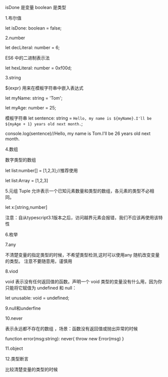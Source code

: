 isDone 是变量  boolean 是类型

1.布尔值

let isDone: boolean = false; 

2.number

let decLiteral: number = 6;

ES6 中的二进制表示法

let hexLiteral: number = 0xf00d;

3.string 

${expr} 用来在模板字符串中嵌入表达式

let myName: string = 'Tom';

let myAge: number = 25;

模板字符串
let sentence: string = `Hello, my name is ${myName}.I'll be ${myAge + 1} years old next month.`;

console.log(sentence)//Hello, my name is Tom.I'll be 26 years old next month.

4.数组

数字类型的数组

let list:number[] = [1,2,3];//推荐使用

let list:Array<number> = [1,2,3]

5.元组 Tuple
允许表示一个已知元素数量和类型的数组，各元素的类型不必相同。

let x:[string,number]

注意：自从typescript3.1版本之后，访问越界元素会报错，我们不应该再使用该特性

6.枚举


7.any

不清楚变量的指定类型的时候，不希望类型检测,这时可以使用any 随机改变变量的类型。
注意不要随意用，谨慎用

8.viod

void 表示没有任何返回值的函数。声明一个 void 类型的变量没有什么用，因为你只能将它赋值为 undefined 和 null：

let unusable: void = undefined;

9.null和underfine


10.never

表示永远都不存在的数组 ，场景：函数没有返回值或抛出异常的时候

function error(msg:string): never{
    throw new Error(msg)
}

11.object


12.类型断言

比较清楚变量的类型的时候




